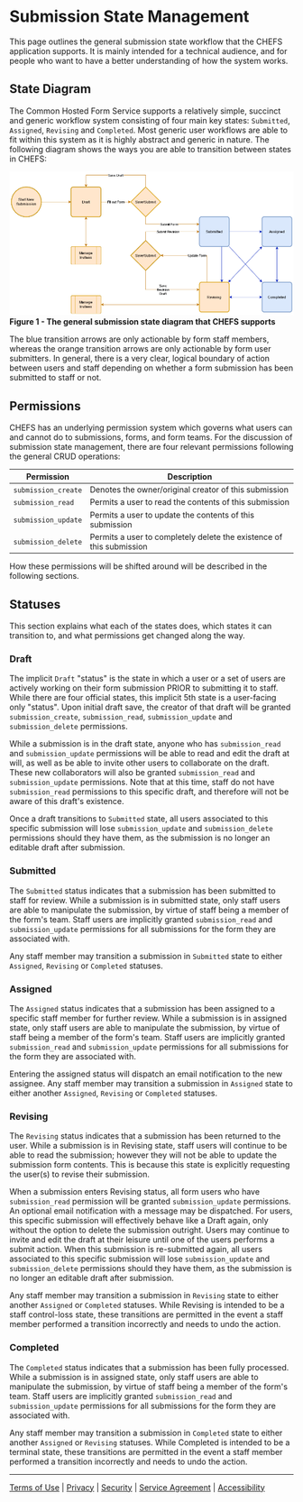# Submission State Management

This page outlines the general submission state workflow that the CHEFS application supports. It is  mainly intended for a technical audience, and for people who want to have a better understanding of how the system works.

<!-- ## Table of Contents

- [State Diagram](#state-diagram)
- [Permissions](#permissions)
- [Statuses](#statuses)
  - [Draft](#draft)
  - [Submitted](#submitted)
  - [Assigned](#assigned)
  - [Revising](#revising)
  - [Completed](#completed) -->

## State Diagram

The Common Hosted Form Service supports a relatively simple, succinct and generic workflow system consisting of four main key states: `Submitted`, `Assigned`, `Revising` and `Completed`. Most generic user workflows are able to fit within this system as it is highly abstract and generic in nature. The following diagram shows the ways you are able to transition between states in CHEFS:

![State Diagram](images/submission-state-machine.png)  
**Figure 1 - The general submission state diagram that CHEFS supports**

The blue transition arrows are only actionable by form staff members, whereas the orange transition arrows are only actionable by form user submitters. In general, there is a very clear, logical boundary of action between users and staff depending on whether a form submission has been submitted to staff or not.

## Permissions

CHEFS has an underlying permission system which governs what users can and cannot do to submissions, forms, and form teams. For the discussion of submission state management, there are four relevant permissions following the general CRUD operations:

|Permission|Description|
|---|---|
|`submission_create`|Denotes the owner/original creator of this submission|
|`submission_read`|Permits a user to read the contents of this submission|
|`submission_update`|Permits a user to update the contents of this submission|
|`submission_delete`|Permits a user to completely delete the existence of this submission|

How these permissions will be shifted around will be described in the following sections.

## Statuses

This section explains what each of the states does, which states it can transition to, and what permissions get changed along the way.

### Draft

The implicit `Draft` "status" is the state in which a user or a set of users are actively working on their form submission PRIOR to submitting it to staff. While there are four official states, this implicit 5th state is a user-facing only "status". Upon initial draft save, the creator of that draft will be granted `submission_create`, `submission_read`, `submission_update` and `submission_delete` permissions.

While a submission is in the draft state, anyone who has `submission_read` and `submission_update` permissions will be able to read and edit the draft at will, as well as be able to invite other users to collaborate on the draft. These new collaborators will also be granted `submission_read` and `submission_update` permissions. Note that at this time, staff do not have `submission_read` permissions to this specific draft, and therefore will not be aware of this draft's existence.

Once a draft transitions to `Submitted` state, all users associated to this specific submission will lose `submission_update` and `submission_delete` permissions should they have them, as the submission is no longer an editable draft after submission.

### Submitted

The `Submitted` status indicates that a submission has been submitted to staff for review. While a submission is in submitted state, only staff users are able to manipulate the submission, by virtue of staff being a member of the form's team. Staff users are implicitly granted `submission_read` and `submission_update` permissions for all submissions for the form they are associated with.

Any staff member may transition a submission in `Submitted` state to either `Assigned`, `Revising` or `Completed` statuses.

### Assigned

The `Assigned` status indicates that a submission has been assigned to a specific staff member for further review. While a submission is in assigned state, only staff users are able to manipulate the submission, by virtue of staff being a member of the form's team. Staff users are implicitly granted `submission_read` and `submission_update` permissions for all submissions for the form they are associated with.

Entering the assigned status will dispatch an email notification to the new assignee. Any staff member may transition a submission in `Assigned` state to either another `Assigned`, `Revising` or `Completed` statuses.

### Revising

The `Revising` status indicates that a submission has been returned to the user. While a submission is in Revising state, staff users will continue to be able to read the submission; however they will not be able to update the submission form contents. This is because this state is explicitly requesting the user(s) to revise their submission.

When a submission enters Revising status, all form users who have `submission_read` permission will be granted `submission_update` permissions. An optional email notification with a message may be dispatched. For users, this specific submission will effectively behave like a Draft again, only without the option to delete the submission outright. Users may continue to invite and edit the draft at their leisure until one of the users performs a submit action. When this submission is re-submitted again, all users associated to this specific submission will lose `submission_update` and `submission_delete` permissions should they have them, as the submission is no longer an editable draft after submission.

Any staff member may transition a submission in `Revising` state to either another `Assigned` or `Completed` statuses. While Revising is intended to be a staff control-loss state, these transitions are permitted in the event a staff member performed a transition incorrectly and needs to undo the action.

### Completed

The `Completed` status indicates that a submission has been fully processed. While a submission is in assigned state, only staff users are able to manipulate the submission, by virtue of staff being a member of the form's team. Staff users are implicitly granted `submission_read` and `submission_update` permissions for all submissions for the form they are associated with.

Any staff member may transition a submission in `Completed` state to either another `Assigned` or `Revising` statuses. While Completed is intended to be a terminal state, these transitions are permitted in the event a staff member performed a transition incorrectly and needs to undo the action.

***
[Terms of Use](Terms-of-Use) | [Privacy](Privacy) | [Security](Security) | [Service Agreement](Service-Agreement) | [Accessibility](Accessibility)
